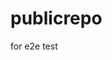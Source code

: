 # publicrepo
for e2e test



































































































































































































































































































































































































































































































































































































































































































































































































































































































































































































































































































































































































































































































































































































































































































































































































































































































































































































































































































































































































































































































































































































































































































































































































































































































































































































































































































































































































































































































































































































































